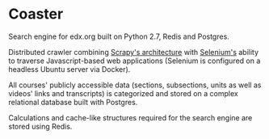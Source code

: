 # Coaster
Search engine for edx.org built on Python 2.7, Redis and Postgres.

Distributed crawler combining [Scrapy's architecture](http://doc.scrapy.org/en/1.0/topics/architecture.html) with [Selenium's](http://www.seleniumhq.org/) ability to traverse Javascript-based web applications (Selenium is configured on a headless Ubuntu server via Docker).

All courses' publicly accessible data (sections, subsections, units as well as videos' links and transcripts) is categorized and stored on a complex relational database built with Postgres.

Calculations and cache-like structures required for the search engine are stored using Redis.
